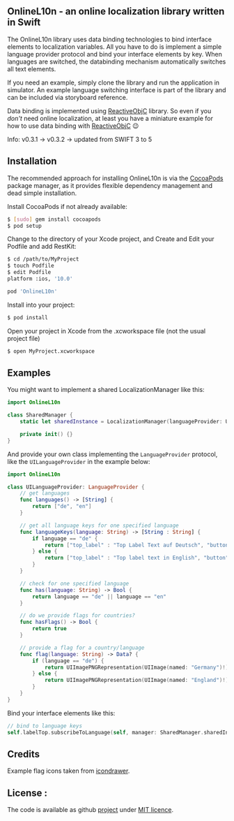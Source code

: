 OnlineL10n - an online localization library written in Swift
------------------------------------------------------------
The OnlineL10n library uses data binding technologies to bind interface elements to localization variables. All you have to do is implement a simple language provider protocol and bind your interface elements by key. When languages are switched, the databinding mechanism automatically switches all text elements.

If you need an example, simply clone the library and run the application in simulator. An example language switching interface is part of the library and can be included via storyboard reference.

Data binding is implemented using [ReactiveObjC][3] library. So even if you _don't_ need online localization, at least you have a miniature example for how to use data binding with [ReactiveObjC][3] :wink:

Info:
v0.3.1 -> v0.3.2 -> updated from SWIFT 3 to 5

## Installation

The recommended approach for installing OnlineL10n is via the [CocoaPods][4] package manager, as it provides flexible dependency management and dead simple installation.

Install CocoaPods if not already available:

``` bash
$ [sudo] gem install cocoapods
$ pod setup
```

Change to the directory of your Xcode project, and Create and Edit your Podfile and add RestKit:

``` bash
$ cd /path/to/MyProject
$ touch Podfile
$ edit Podfile
platform :ios, '10.0'

pod 'OnlineL10n'
```

Install into your project:

``` bash
$ pod install
```

Open your project in Xcode from the .xcworkspace file (not the usual project file)

``` bash
$ open MyProject.xcworkspace
```

## Examples
You might want to implement a shared LocalizationManager like this:
``` Swift
import OnlineL10n

class SharedManager {
    static let sharedInstance = LocalizationManager(languageProvider: UILanguageProvider(), defaultLanguage: "de", language: "de")

    private init() {}
}
```

And provide your own class implementing the `LanguageProvider` protocol, like the `UILanguageProvider` in the example below:
``` Swift
import OnlineL10n

class UILanguageProvider: LanguageProvider {
	// get languages
    func languages() -> [String] {
        return ["de", "en"]
    }

    // get all language keys for one specified language
    func languageKeys(language: String) -> [String : String] {
        if language == "de" {
            return ["top_label" : "Top Label Text auf Deutsch", "button" : "Ein Knopf"]
        } else {
            return ["top_label" : "Top label text in English", "button" : "A button"]
        }
    }

    // check for one specified language
    func has(language: String) -> Bool {
        return language == "de" || language == "en"
    }

    // do we provide flags for countries?
    func hasFlags() -> Bool {
        return true
    }

    // provide a flag for a country/language
    func flag(language: String) -> Data? {
        if (language == "de") {
            return UIImagePNGRepresentation(UIImage(named: "Germany")!)
        } else {
            return UIImagePNGRepresentation(UIImage(named: "England")!)
        }
    }
}
```

Bind your interface elements like this:
``` Swift
// bind to language keys
self.labelTop.subscribeToLanguage(self, manager: SharedManager.sharedInstance, key: "top_label")
```
## Credits

Example flag icons taken from [icondrawer][1].

## License :
  
The code is available as github [project][home] under [MIT licence][2].
  
   [home]: https://github.com/ORT-Interactive-GmbH/OnlineL10n
   [1]: http://www.icondrawer.com
   [2]: http://revolunet.mit-license.org
   [3]: https://github.com/ReactiveCocoa/ReactiveObjC
   [4]: http://cocoapods.org
